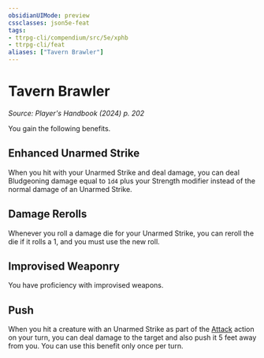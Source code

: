 ```yaml
---
obsidianUIMode: preview
cssclasses: json5e-feat
tags:
- ttrpg-cli/compendium/src/5e/xphb
- ttrpg-cli/feat
aliases: ["Tavern Brawler"]
---
```

# Tavern Brawler
*Source: Player's Handbook (2024) p. 202*  

You gain the following benefits.

## Enhanced Unarmed Strike

When you hit with your Unarmed Strike and deal damage, you can deal Bludgeoning damage equal to `1d4` plus your Strength modifier instead of the normal damage of an Unarmed Strike.

## Damage Rerolls

Whenever you roll a damage die for your Unarmed Strike, you can reroll the die if it rolls a 1, and you must use the new roll.

## Improvised Weaponry

You have proficiency with improvised weapons.

## Push

When you hit a creature with an Unarmed Strike as part of the [Attack](3-Mechanics/CLI/rules/actions.md#Attack) action on your turn, you can deal damage to the target and also push it 5 feet away from you. You can use this benefit only once per turn.